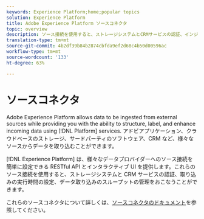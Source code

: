 ```yaml
---
keywords: Experience Platform;home;popular topics
solution: Experience Platform
title: Adobe Experience Platform ソースコネクタ
topic: overview
description: ソース接続を使用すると、ストレージシステムとCRMサービスの認証、インジェスト実行の時間設定、データインジェストスループットの管理を行うことができます。
translation-type: tm+mt
source-git-commit: 4b2df39b84b2874cbfda9ef2d68c4b50d00596ac
workflow-type: tm+mt
source-wordcount: '133'
ht-degree: 63%

---
```



# ソースコネクタ

Adobe Experience Platform allows data to be ingested from external sources while providing you with the ability to structure, label, and enhance incoming data using [!DNL Platform] services. アドビアプリケーション、クラウドベースのストレージ、サードパーティのソフトウェア、CRM など、様々なソースからデータを取り込むことができます。

[!DNL Experience Platform] は、様々なデータプロバイダーへのソース接続を簡単に設定できる RESTful API とインタラクティブ UI を提供します。これらのソース接続を使用すると、ストレージシステムと CRM サービスの認証、取り込みの実行時間の設定、データ取り込みのスループットの管理をおこなうことができます。

これらのソースコネクタについて詳しくは、[ソースコネクタのドキュメント](../sources/home.md)を参照してください。